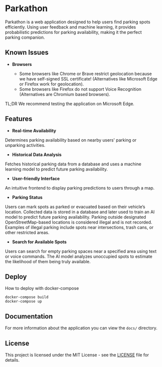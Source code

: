 # Parkathon

Parkathon is a web application designed to help users find parking spots efficiently. Using user feedback and machine learning, it provides probabilistic predictions for parking availability, making it the perfect parking companion.

## Known Issues

- **Browsers**

  - Some browsers like Chrome or Brave restrict geolocation because we have self-signed SSL certificate! (Alternatives like Microsoft Edge or Firefox work for geolocation).
  - Some browsers like Firefox do not support Voice Recognition (Alternatives are Chromium based browsers).
  
TL;DR We recommend testing the application on Microsoft Edge.

## Features

- **Real-time Availability**

Determines parking availability based on nearby users' parking or unparking activities.

- **Historical Data Analysis**

Fetches historical parking data from a database and uses a machine learning model to predict future parking availability.

- **User-friendly Interface**

An intuitive frontend to display parking predictions to users through a map.

- **Parking Status**

Users can mark spots as parked or evacuated based on their vehicle’s location.
Collected data is stored in a database and later used to train an AI model to predict future parking availability.
Parking outside designated OpenStreetMap-based locations is considered illegal and is not recorded.
Examples of illegal parking include spots near intersections, trash cans, or other restricted areas.

- **Search for Available Spots**

Users can search for empty parking spaces near a specified area using text or voice commands.
The AI model analyzes unoccupied spots to estimate the likelihood of them being truly available.

## Deploy

How to deploy with docker-compose

```
docker-compose build
docker-compose up
```

## Documentation

For more information about the application you can view the `docs/` directory.

## License
This project is licensed under the MIT License - see the [LICENSE](LICENSE) file for details.
